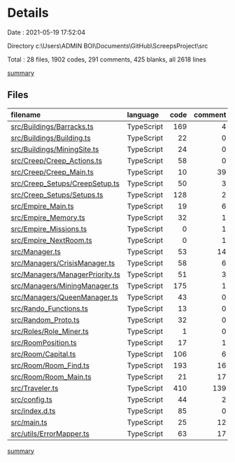 # Details

Date : 2021-05-19 17:52:04

Directory c:\Users\ADMIN BOI\Documents\GitHub\ScreepsProject\src

Total : 28 files,  1902 codes, 291 comments, 425 blanks, all 2618 lines

[summary](results.md)

## Files
| filename | language | code | comment | blank | total |
| :--- | :--- | ---: | ---: | ---: | ---: |
| [src/Buildings/Barracks.ts](/src/Buildings/Barracks.ts) | TypeScript | 169 | 4 | 26 | 199 |
| [src/Buildings/Building.ts](/src/Buildings/Building.ts) | TypeScript | 22 | 0 | 6 | 28 |
| [src/Buildings/MiningSite.ts](/src/Buildings/MiningSite.ts) | TypeScript | 24 | 0 | 7 | 31 |
| [src/Creep/Creep_Actions.ts](/src/Creep/Creep_Actions.ts) | TypeScript | 58 | 0 | 11 | 69 |
| [src/Creep/Creep_Main.ts](/src/Creep/Creep_Main.ts) | TypeScript | 10 | 39 | 3 | 52 |
| [src/Creep_Setups/CreepSetup.ts](/src/Creep_Setups/CreepSetup.ts) | TypeScript | 50 | 3 | 18 | 71 |
| [src/Creep_Setups/Setups.ts](/src/Creep_Setups/Setups.ts) | TypeScript | 128 | 2 | 40 | 170 |
| [src/Empire_Main.ts](/src/Empire_Main.ts) | TypeScript | 19 | 6 | 10 | 35 |
| [src/Empire_Memory.ts](/src/Empire_Memory.ts) | TypeScript | 32 | 1 | 5 | 38 |
| [src/Empire_Missions.ts](/src/Empire_Missions.ts) | TypeScript | 0 | 1 | 1 | 2 |
| [src/Empire_NextRoom.ts](/src/Empire_NextRoom.ts) | TypeScript | 0 | 1 | 1 | 2 |
| [src/Manager.ts](/src/Manager.ts) | TypeScript | 53 | 14 | 14 | 81 |
| [src/Managers/CrisisManager.ts](/src/Managers/CrisisManager.ts) | TypeScript | 58 | 6 | 12 | 76 |
| [src/Managers/ManagerPriority.ts](/src/Managers/ManagerPriority.ts) | TypeScript | 51 | 3 | 16 | 70 |
| [src/Managers/MiningManager.ts](/src/Managers/MiningManager.ts) | TypeScript | 175 | 1 | 31 | 207 |
| [src/Managers/QueenManager.ts](/src/Managers/QueenManager.ts) | TypeScript | 43 | 0 | 10 | 53 |
| [src/Rando_Functions.ts](/src/Rando_Functions.ts) | TypeScript | 13 | 0 | 1 | 14 |
| [src/Random_Proto.ts](/src/Random_Proto.ts) | TypeScript | 32 | 0 | 8 | 40 |
| [src/Roles/Role_Miner.ts](/src/Roles/Role_Miner.ts) | TypeScript | 1 | 0 | 1 | 2 |
| [src/RoomPosition.ts](/src/RoomPosition.ts) | TypeScript | 17 | 1 | 3 | 21 |
| [src/Room/Capital.ts](/src/Room/Capital.ts) | TypeScript | 106 | 6 | 24 | 136 |
| [src/Room/Room_Find.ts](/src/Room/Room_Find.ts) | TypeScript | 193 | 16 | 30 | 239 |
| [src/Room/Room_Main.ts](/src/Room/Room_Main.ts) | TypeScript | 21 | 17 | 9 | 47 |
| [src/Traveler.ts](/src/Traveler.ts) | TypeScript | 410 | 139 | 104 | 653 |
| [src/config.ts](/src/config.ts) | TypeScript | 44 | 2 | 3 | 49 |
| [src/index.d.ts](/src/index.d.ts) | TypeScript | 85 | 0 | 16 | 101 |
| [src/main.ts](/src/main.ts) | TypeScript | 25 | 12 | 4 | 41 |
| [src/utils/ErrorMapper.ts](/src/utils/ErrorMapper.ts) | TypeScript | 63 | 17 | 11 | 91 |

[summary](results.md)